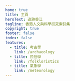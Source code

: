 ```yaml
---
home: true
title: 主頁
heroText: 追跡香江
tagline: 香港人文與科學研究索引集
copyright: true
footer: false
index: false
features:
  - title: 考古學
    link: /archaeology
  - title: 民俗學
    link: /folkloristics
  - title: 氣象學
    link: /meteorology
---
```

